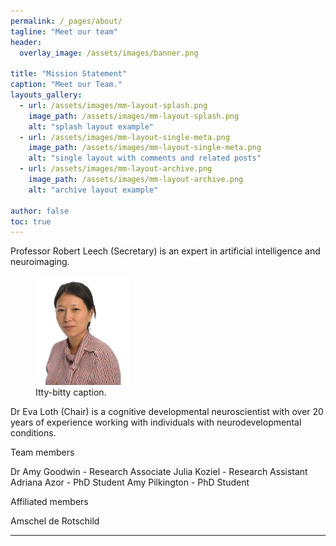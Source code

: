 ```yaml
---
permalink: /_pages/about/
tagline: "Meet our team"
header:
  overlay_image: /assets/images/banner.png

title: "Mission Statement"
caption: "Meet our Team."
layouts_gallery:
  - url: /assets/images/mm-layout-splash.png
    image_path: /assets/images/mm-layout-splash.png
    alt: "splash layout example"
  - url: /assets/images/mm-layout-single-meta.png
    image_path: /assets/images/mm-layout-single-meta.png
    alt: "single layout with comments and related posts"
  - url: /assets/images/mm-layout-archive.png
    image_path: /assets/images/mm-layout-archive.png
    alt: "archive layout example"

author: false
toc: true
---
```

Professor Robert Leech (Secretary) is an expert in artificial intelligence and neuroimaging.


<figure style="width: 150px" class="align-left">
  <img src="/assets/images/eva_loth.png" alt="">
  <figcaption>Itty-bitty caption.</figcaption>
</figure>
Dr Eva Loth (Chair) is a cognitive developmental neuroscientist with over 20 years of experience working with individuals with neurodevelopmental conditions.


Team members

Dr Amy Goodwin - Research Associate
Julia Koziel - Research Assistant
Adriana Azor - PhD Student
Amy Pilkington - PhD Student

Affiliated members

Amschel de Rotschild


<!-- [Install the Theme]({{ "/docs/quick-start-guide/" | relative_url }}){: .btn .btn--success .btn--large} -->

---

